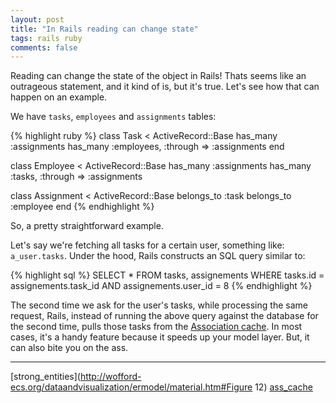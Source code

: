 ```yaml
---
layout: post
title: "In Rails reading can change state"
tags: rails ruby
comments: false
---
```


Reading can change the state of the object in Rails! Thats seems like an outrageous statement, and it kind of is, but it's true. Let's see how that can happen on an  example.

We have `tasks`, `employees` and `assignments` tables:

{% highlight ruby %}
class Task < ActiveRecord::Base
  has_many :assignments
  has_many :employees, :through => :assignments
end

class Employee < ActiveRecord::Base
  has_many :assignments
  has_many :tasks, :through => :assignments

class Assignment < ActiveRecord::Base
  belongs_to :task
  belongs_to :employee
end
{% endhighlight %}

So, a pretty straightforward example.

Let's say we're fetching all tasks for a certain user, something like: `a_user.tasks`. Under the hood, Rails constructs an SQL query similar to:

{% highlight sql %}
SELECT * FROM tasks, assignements
WHERE tasks.id = assignements.task_id
AND assignements.user_id = 8
{% endhighlight %}

The second time we ask for the user's tasks, while processing the same request, Rails, instead of running the above query against the database for the second time, pulls those tasks from the [Association cache](ass_cache). In most cases, it's a handy feature because it speeds up your model layer. But, it can also bite you on the ass.



---
[strong_entities](http://wofford-ecs.org/dataandvisualization/ermodel/material.htm#Figure 12)
[ass_cache]()
